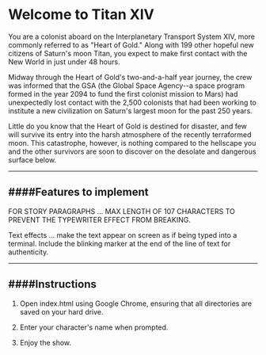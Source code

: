 Welcome to Titan XIV
====================

You are a colonist aboard on the Interplanetary Transport System XIV, more commonly 
referred to as "Heart of Gold." Along with 199 other hopeful new citizens of Saturn's 
moon Titan, you expect to make first contact with the New World in just under 48 hours. 

Midway through the Heart of Gold's two-and-a-half year journey, the crew was informed
that the GSA (the Global Space Agency--a space program formed in the year 2094 to fund
the first colonist mission to Mars) had unexpectedly lost contact with the 2,500 
colonists that had been working to institute a new civilization on Saturn's largest 
moon for the past 250 years.

Little do you know that the Heart of Gold is destined for disaster, and few will 
survive its entry into the harsh atmosphere of the recently terraformed moon.
This catastrophe, however, is nothing compared to the hellscape you and the other
survivors are soon to discover on the desolate and dangerous surface below.

--------------------
####Features to implement
--------------------

FOR STORY PARAGRAPHS ... MAX LENGTH OF 107 CHARACTERS TO PREVENT THE TYPEWRITER EFFECT FROM
BREAKING.

Text effects ... make the text appear on screen as if being typed into a terminal.
Include the blinking marker at the end of the line of text for authenticity.

--------------------
####Instructions
--------------------

1. Open index.html using Google Chrome, ensuring that all directories are saved on 
   your hard drive.
   
2. Enter your character's name when prompted.

3. Enjoy the show.